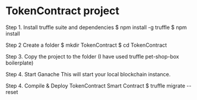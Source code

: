 # TokenContract project

 Step 1. Install truffle suite and dependencies
 $ npm install -g truffle
 $ npm install 
 
 Step 2  Create a folder 
 $ mkdir TokenContract
 $ cd TokenContract

Step 3. Copy the project to the folder (I have used truffle pet-shop-box boilerplate)

Step 4. Start Ganache
This will start your local blockchain instance.

Step 4. Compile & Deploy TokenContract Smart Contract
$ truffle migrate --reset


